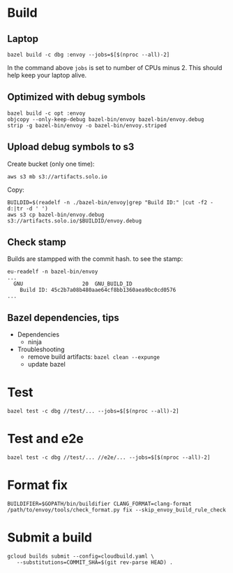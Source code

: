 # Build

## Laptop
```
bazel build -c dbg :envoy --jobs=$[$(nproc --all)-2]
```
In the command above `jobs` is set to number of CPUs minus 2. This should help keep your laptop alive.

## Optimized with debug symbols
```
bazel build -c opt :envoy
objcopy --only-keep-debug bazel-bin/envoy bazel-bin/envoy.debug
strip -g bazel-bin/envoy -o bazel-bin/envoy.striped
```

## Upload debug symbols to s3

Create bucket (only one time):
```
aws s3 mb s3://artifacts.solo.io
```

Copy:
```
BUILDID=$(readelf -n ./bazel-bin/envoy|grep "Build ID:" |cut -f2 -d:|tr -d ' ')
aws s3 cp bazel-bin/envoy.debug s3://artifacts.solo.io/$BUILDID/envoy.debug
```

## Check stamp
Builds are stampped with the commit hash. to see the stamp:
```
eu-readelf -n bazel-bin/envoy
...
  GNU                   20  GNU_BUILD_ID
    Build ID: 45c2b7a08b480aae64cf8bb1360aea9bc0cd0576
...
```

## Bazel dependencies, tips
- Dependencies
  - ninja
- Troubleshooting
  - remove build artifacts: `bazel clean --expunge`
  - update bazel

# Test
```
bazel test -c dbg //test/... --jobs=$[$(nproc --all)-2]
```
# Test and e2e
```
bazel test -c dbg //test/... //e2e/... --jobs=$[$(nproc --all)-2]
```

# Format fix
```
BUILDIFIER=$GOPATH/bin/buildifier CLANG_FORMAT=clang-format /path/to/envoy/tools/check_format.py fix --skip_envoy_build_rule_check
```

# Submit a build
```
gcloud builds submit --config=cloudbuild.yaml \
   --substitutions=COMMIT_SHA=$(git rev-parse HEAD) .
```
